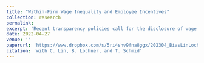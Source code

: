 ```yaml
---
title: "Within-Firm Wage Inequality and Employee Incentives"
collection: research
permalink: 
excerpt: 'Recent transparency policies call for the disclosure of wage differences among peer employees within firms to combat wage inequality. Using a large, matched employer-employee dataset for Germany, we analyze how this horizontal wage dispersion among employees with similar individual characteristics and tasks is related to incentive pay. To this end, we decompose the overall within-firm wage inequality into wage differences that can be explained by employee characteristics, task heterogeneity, and residual wage inequality (RWI). RWI captures monetary rewards for employees outperforming their peers and accounts for 12 percent of the overall wage differences within firms. RWI increases in proxies for incentive pay, such as task complexity, firm size, establishment size within firms, profit-sharing programs, and firm profitability. These findings suggest that when debating about horizontal pay inequality, it is crucial to take incentive pay into consideration as it plays a significant role for firms. '
date: 2022-04-27
venue: ''
paperurl: 'https://www.dropbox.com/s/5ri4shv9fna8ggx/202304_BiasLinLochnerSchmid_WI.pdf?dl=0'
citation: 'with C. Lin, B. Lochner, and T. Schmid'
---
```

